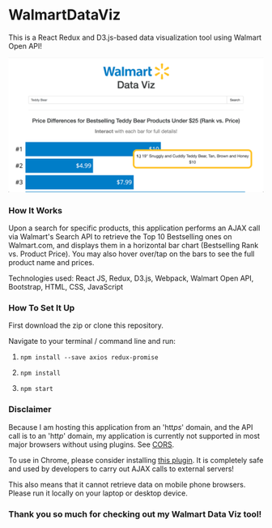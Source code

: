 # WalmartDataViz

This is a React Redux and D3.js-based data visualization tool using Walmart Open API!

![alt text](https://github.com/albertchanged/WalmartDataViz/blob/master/src/images/WalmartDataViz_Screenshot_Small.png)

### How It Works

Upon a search for specific products, this application performs an AJAX call via Walmart's Search API to retrieve the Top 10 Bestselling ones on Walmart.com, and displays them in a horizontal bar chart (Bestselling Rank vs. Product Price). You may also hover over/tap on the bars to see the full product name and prices.

Technologies used: React JS, Redux, D3.js, Webpack, Walmart Open API, Bootstrap, HTML, CSS, JavaScript

### How To Set It Up

First download the zip or clone this repository.

Navigate to your terminal / command line and run:

1. `npm install --save axios redux-promise`

2. `npm install`

3. `npm start`

### Disclaimer

Because I am hosting this application from an 'htt*ps*' domain, and the API call is to an 'htt*p*' domain, my application is currently not supported in most major browsers without using plugins. See [CORS](https://developer.mozilla.org/en-US/docs/Web/HTTP/Access_control_CORS).

To use in Chrome, please consider installing [this plugin](https://chrome.google.com/webstore/detail/allow-control-allow-origi/nlfbmbojpeacfghkpbjhddihlkkiljbi/related?hl=en-US). It is completely safe and used by developers to carry out AJAX calls to external servers!

This also means that it cannot retrieve data on mobile phone browsers. Please run it locally on your laptop or desktop device.

### Thank you so much for checking out my Walmart Data Viz tool!


